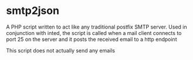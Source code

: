 # smtp2json

A PHP script written to act like any traditional postfix SMTP server. Used in conjunction with inted, the script is called when a mail client connects to port 25 on the server and it posts the received email to a http endpoint

This script does not actually send any emails

